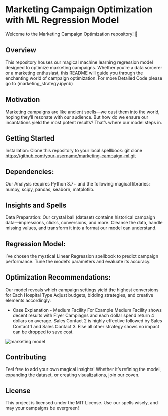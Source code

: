 # Marketing Campaign Optimization with ML Regression Model
Welcome to the Marketing Campaign Optimization repository! 🌟

## Overview
This repository houses our magical machine learning regression model designed to optimize marketing campaigns. Whether you’re a data sorcerer or a marketing enthusiast, this README will guide you through the enchanting world of campaign optimization. For more Detailed Code please go to (marketing_strategy.ipynb) 

## Motivation
Marketing campaigns are like ancient spells—we cast them into the world, hoping they’ll resonate with our audience. But how do we ensure our incantations yield the most potent results? That’s where our model steps in.

## Getting Started
Installation:
Clone this repository to your local spellbook:
git clone https://github.com/your-username/marketing-campaign-ml.git

## Dependencies:
Our Analysis requires Python 3.7+ and the following magical libraries: numpy, scipy, pandas, seaborn, matplotlib. 

## Insights and Spells
Data Preparation:
Our crystal ball (dataset) contains historical campaign data—impressions, clicks, conversions, and more.
Cleanse the data, handle missing values, and transform it into a format our model can understand.

## Regression Model:
i’ve chosen the mystical Linear Regression spellbook to predict campaign performance.
Tune the model’s parameters and evaluate its accuracy.

## Optimization Recommendations:
Our model reveals which campaign settings yield the highest conversions for Each Hospital Type 
Adjust budgets, bidding strategies, and creative elements accordingly.

* Case Explanation - Medium Facility
For Example Medium Facility shows decent results with Flyer Campiagns and each dollar spend return 4 dollars on average. Sales Contact 2 is highly effective followed by Sales Contact 1 and Sales Contact 3. Else all other strategy shows no impact can be dropped to save cost.

![marketing model](https://github.com/user-attachments/assets/f4b2c6cf-c056-4a7d-ab2b-cd39c17d2c10)


## Contributing
Feel free to add your own magical insights! Whether it’s refining the model, expanding the dataset, or creating visualizations, join our coven.

## License
This project is licensed under the MIT License. Use our spells wisely, and may your campaigns be evergreen!
